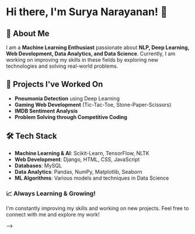 # Hi there, I'm Surya Narayanan! 👋  

## 🚀 About Me  
I am a **Machine Learning Enthusiast** passionate about **NLP, Deep Learning, Web Development, Data Analytics, and Data Science**. Currently, I am working on improving my skills in these fields by exploring new technologies and solving real-world problems.  

## 🔬 Projects I've Worked On  
- **Pneumonia Detection** using Deep Learning  
- **Gaming Web Development** (Tic-Tac-Toe, Stone-Paper-Scissors)  
- **IMDB Sentiment Analysis**  
- **Problem Solving through Competitive Coding**  

## 🛠 Tech Stack  
- **Machine Learning & AI**: Scikit-Learn, TensorFlow, NLTK  
- **Web Development**: Django, HTML, CSS, JavaScript  
- **Databases**: MySQL  
- **Data Analytics**: Pandas, NumPy, Matplotlib, Seaborn  
- **ML Algorithms**: Various models and techniques in Data Science  

### 📈 Always Learning & Growing!  
I'm constantly improving my skills and working on new projects. Feel free to connect with me and explore my work!  

-->
